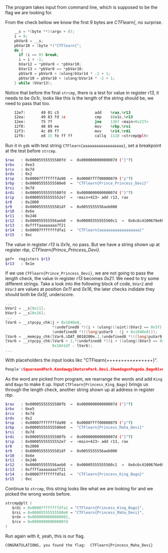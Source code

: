 
The program takes input from command line, which is supposed to be the flag we are looking for.

From the check bellow we know the first 9 bytes are *CTFlearn{*, no surprise.

```c
    __s = *(byte **)(argv + 8);
    i = 9;
    pbVar8 = __s;
    pbVar10 = (byte *)"CTFlearn{";
    do {
      if (i == 0) break;
      i = i + -1;
      bVar12 = *pbVar8 < *pbVar10;
      bVar13 = *pbVar8 == *pbVar10;
      pbVar8 = pbVar8 + (ulong)bVar14 * -2 + 1;
      pbVar10 = pbVar10 + (ulong)bVar14 * -2 + 1;
    } while (bVar13);
```

Notice that before the final ``strcmp``, there is a test for value in register *r13*, it needs to be *0x1c*, looks like this is the length of the string should be, we need to pass that too.

```asm
    12e7:       49 01 c5                add    %rax,%r13
    12ea:       49 83 fd 1c             cmp    $0x1c,%r13
    12ee:       75 7f                   jne    136f <main+0x22f>
    12f0:       48 89 ee                mov    %rbp,%rsi
    12f3:       4c 89 f7                mov    %r14,%rdi
    12f6:       e8 15 fe ff ff          callq  1110 <strcmp@plt>
```

Run it in ``gdb`` with test string ``CTFlearn{aaaaaaaaaaaaaaaaaa}``, set a breakpoint at the test before ``strcmp``.

```bash
$rax   : 0x00005555555580fd  →  0x000000000000007d ("}"?)
$rbx   : 0xe3
$rcx   : 0x7d
$rdx   : 0x2
$rsp   : 0x00007fffffffda90  →  0x00007fff00000079 ("y"?)
$rbp   : 0x00005555555580e0  →  "CTFlearn{Prince_Princess_Devi}"
$rsi   : 0x7d
$rdi   : 0x00005555555580fd  →  0x000000000000007d ("}"?)
$rip   : 0x00005555555552e7  →  <main+423> add r13, rax
$r8    : 0x2000
$r9    : 0x00005555555581df  →  0x0055555556aeb000
$r10   : 0x6e
$r11   : 0x246
$r12   : 0x000055555556aeb0  →  0x00005555555560c1  →  0x6c6c4100676e694b ("King"?)
$r13   : 0xffffaaaaaaaa7f21
$r14   : 0x00007fffffffdfa1  →  "CTFlearn{aaaaaaaaaaaaaaaaaa}"
$r15   : 0xc
```

The value in register *r13* is *0x1e*, no pass. But we have a string shown up at register *rbp*, *CTFlearn{Prince_Princess_Devi}*.

```bash
gef➤  registers $r13
$r13   : 0x1e 
```

If we use ``CTFlearn{Prince_Princess_Devi}``, we are not going to pass the length check, the value in register *r13* becomes *0x21*. We need to try some different strings. Take a look into the following block of code, ``bVar2`` and ``bVar3`` are values at position *0x11* and *0x16*, the later checks indidate they should both be  *0x5f*, underscore.

```c
...
bVar2 = __s[0x11];
bVar3 = __s[0x16];
...
lVar6 = __stpcpy_chk(j + 0x1040e8,
                     *(undefined8 *)(i + (ulong)((uint)(bVar2 == 0x5f) + 2) * 8),
                     (undefined8 *)((long)puVar9 - (j + 0x1040e8)));
lVar6 = __memcpy_chk(lVar6,&DAT_0010200e,2,(undefined8 *)((long)puVar9 - lVar6));
lVar6 = __stpcpy_chk(lVar6 + 1,*(undefined8 *)(i + ((ulong)(bVar3 == 0x5f) * 5 + 3) * 8),
                     0x1041df - lVar6);
...
```

With placeholders the input looks likc "CTFlearn{++++++++_++++_++++}".

```c
People'sSquareandPark.KandawgyiNaturePark.Devi.ShwedagonPagoda.BagoRiver.Thaketa.Maha.AlexanderFraser.Burma.Myanmar.Yangon.Princess.Prince.Queen.Kin
```

As the word are picked from program, we rearrange the words and add ``King`` and ``Bago`` to make it up. Input ``CTFlearn{Princess_King_Bago}`` brings us through the length check, another string shown up at address in register *rbp*.

```bash
$rax   : 0x00005555555580fb  →  0x000000000000007d ("}"?)
$rbx   : 0xe5
$rcx   : 0x7d
$rdx   : 0x2
$rsp   : 0x00007fffffffda90  →  0x00007fff00000079 ("y"?)
$rbp   : 0x00005555555580e0  →  "CTFlearn{Princess_Maha_Devi}"
$rsi   : 0x7d
$rdi   : 0x00005555555580fb  →  0x000000000000007d ("}"?)
$rip   : 0x00005555555552e7  →  <main+423> add r13, rax
$r8    : 0x2000
$r9    : 0x00005555555581df  →  0x0055555556aeb000
$r10   : 0x6e
$r11   : 0x246
$r12   : 0x000055555556aeb0  →  0x00005555555560c1  →  0x6c6c4100676e694b ("King"?)
$r13   : 0xffffaaaaaaaa7f21
$r14   : 0x00007fffffffdfa1  →  "CTFlearn{Princess_King_Bago}"
$r15   : 0xc
```

Continue to ``strcmp``, this string looks like what we are looking for and we picked the wrong words before. 

```c
strcmp@plt (
   $rdi = 0x00007fffffffdfa1 → "CTFlearn{Princess_King_Bago}",
   $rsi = 0x00005555555580e0 → "CTFlearn{Princess_Maha_Devi}",
   $rdx = 0x0000000000000002,
   $rcx = 0x000000000000007d
)
```

Run again with it, yeah, this is our flag.

```bash
CONGRATULATIONS, you found the flag:  CTFlearn{Princess_Maha_Devi}
```